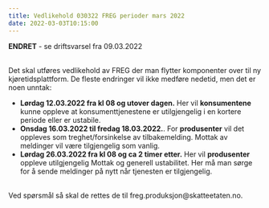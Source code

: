 ```yaml
---
title: Vedlikehold 030322 FREG perioder mars 2022
date: 2022-03-03T10:15:00
---
```

<b>ENDRET</b> -  se driftsvarsel fra 09.03.2022<br/><br/>

Det skal utføres vedlikehold av FREG der man flytter komponenter over til ny kjøretidsplattform. De fleste endringer vil ikke medføre nedetid, men det er noen unntak:<br/>
* <b>Lørdag 12.03.2022 fra kl 08 og utover dagen.</b> Her vil <b>konsumentene</b> kunne oppleve at konsumenttjenestene er utilgjengelig i en kortere periode eller er ustabile.
* <b>Onsdag 16.03.2022 til fredag 18.03.2022.</b>. For <b>produsenter</b> vil det oppleves som treghet/forsinkelse av tilbakemelding. Mottak av meldinger vil være tilgjengelig som vanlig.
* <b>Lørdag 26.03.2022 fra kl 08 og ca 2 timer etter.</b> Her vil <b>produsenter</b> oppleve utilgjengelig Mottak og generell ustabilitet. Her må man sørge for å sende meldinger på nytt når tjenesten er tilgjengelig.

<br/>
Ved spørsmål så skal de rettes de til freg.produksjon@skatteetaten.no.
